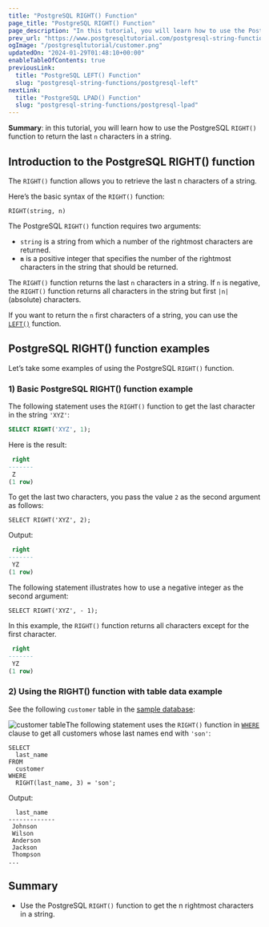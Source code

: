 ```yaml
---
title: "PostgreSQL RIGHT() Function"
page_title: "PostgreSQL RIGHT() Function"
page_description: "In this tutorial, you will learn how to use the PostgreSQL RIGHT() function to get the n right-most characters in a string."
prev_url: "https://www.postgresqltutorial.com/postgresql-string-functions/postgresql-right/"
ogImage: "/postgresqltutorial/customer.png"
updatedOn: "2024-01-29T01:48:10+00:00"
enableTableOfContents: true
previousLink: 
  title: "PostgreSQL LEFT() Function"
  slug: "postgresql-string-functions/postgresql-left"
nextLink: 
  title: "PostgreSQL LPAD() Function"
  slug: "postgresql-string-functions/postgresql-lpad"
---
```





**Summary**: in this tutorial, you will learn how to use the PostgreSQL `RIGHT()` function to return the last `n` characters in a string.


## Introduction to the PostgreSQL RIGHT() function

The `RIGHT()` function allows you to retrieve the last n characters of a string.

Here’s the basic syntax of the `RIGHT()` function:


```sqlsql
RIGHT(string, n)    
```
The PostgreSQL `RIGHT()` function requires two arguments:

* `string` is a string from which a number of the rightmost characters are returned.
* **`n`** is a positive integer that specifies the number of the rightmost characters in the string that should be returned.

The `RIGHT()` function returns the last `n` characters in a string. If `n` is negative, the `RIGHT()` function returns all characters in the string but first `|n|` (absolute) characters.

If you want to return the `n` first characters of a string, you can use the [`LEFT()`](postgresql-left) function.


## PostgreSQL RIGHT() function examples

Let’s take some examples of using the PostgreSQL `RIGHT()` function.


### 1\) Basic PostgreSQL RIGHT() function example

The following statement uses the `RIGHT()` function to get the last character in the string `'XYZ'`:


```sql
SELECT RIGHT('XYZ', 1);
```
Here is the result:


```sql
 right
-------
 Z
(1 row)

```
To get the last two characters, you pass the value `2` as the second argument as follows:


```
SELECT RIGHT('XYZ', 2);
```
Output:


```sql
 right
-------
 YZ
(1 row)
```
The following statement illustrates how to use a negative integer as the second argument:


```
SELECT RIGHT('XYZ', - 1);
```
In this example, the `RIGHT()` function returns all characters except for the first character.


```sql
 right
-------
 YZ
(1 row)
```

### 2\) Using the RIGHT() function with table data example

See the following `customer` table in the [sample database](../postgresql-getting-started/postgresql-sample-database):

![customer table](/postgresqltutorial/customer.png)The following statement uses the `RIGHT()` function in [`WHERE`](../postgresql-tutorial/postgresql-where) clause to get all customers whose last names end with `'son'`:


```
SELECT 
  last_name 
FROM 
  customer 
WHERE 
  RIGHT(last_name, 3) = 'son';
```
Output:


```
  last_name
-------------
 Johnson
 Wilson
 Anderson
 Jackson
 Thompson
...
```

## Summary

* Use the PostgreSQL `RIGHT()` function to get the n rightmost characters in a string.

